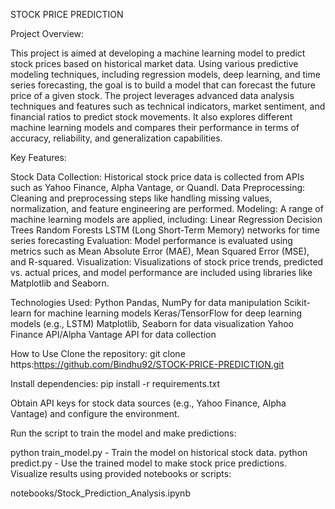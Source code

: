 STOCK PRICE PREDICTION

Project Overview:


This project is aimed at developing a machine learning model to predict stock prices based on historical market data. Using various predictive modeling techniques, including regression models, deep learning, and time series forecasting, the goal is to build a model that can forecast the future price of a given stock.
The project leverages advanced data analysis techniques and features such as technical indicators, market sentiment, and financial ratios to predict stock movements. It also explores different machine learning models and compares their performance in terms of accuracy, reliability, and generalization capabilities.

Key Features:


Stock Data Collection: Historical stock price data is collected from APIs such as Yahoo Finance, Alpha Vantage, or Quandl.
Data Preprocessing: Cleaning and preprocessing steps like handling missing values, normalization, and feature engineering are performed.
Modeling: A range of machine learning models are applied, including:
Linear Regression
Decision Trees
Random Forests
LSTM (Long Short-Term Memory) networks for time series forecasting
Evaluation: Model performance is evaluated using metrics such as Mean Absolute Error (MAE), Mean Squared Error (MSE), and R-squared.
Visualization: Visualizations of stock price trends, predicted vs. actual prices, and model performance are included using libraries like Matplotlib and Seaborn.

Technologies Used:
Python
Pandas, NumPy for data manipulation
Scikit-learn for machine learning models
Keras/TensorFlow for deep learning models (e.g., LSTM)
Matplotlib, Seaborn for data visualization
Yahoo Finance API/Alpha Vantage API for data collection

How to Use
Clone the repository:
git clone https:https://github.com/Bindhu92/STOCK-PRICE-PREDICTION.git

Install dependencies:
pip install -r requirements.txt

Obtain API keys for stock data sources (e.g., Yahoo Finance, Alpha Vantage) and configure the environment.

Run the script to train the model and make predictions:

python train_model.py - Train the model on historical stock data.
python predict.py - Use the trained model to make stock price predictions.
Visualize results using provided notebooks or scripts:

notebooks/Stock_Prediction_Analysis.ipynb
